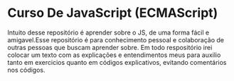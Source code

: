 # Curso De JavaScript (ECMAScript)
Intuito desse repositório é aprender sobre o JS, de uma forma fácil e amigavel.Esse repositório é para conhecimento pessoal e colaboração de outras pessoas que buscam aprender sobre.
Em todo respositório irei colocar um texto com as explicações e entendimentos meus para auxilio
tanto em exercicios quanto em códigos explicativos, evitando comentários nos códigos.
 